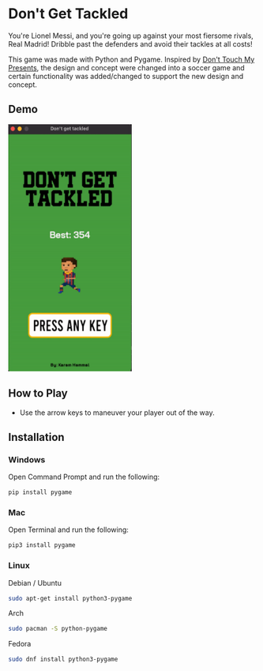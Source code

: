 # Don't Get Tackled

You're Lionel Messi, and you're going up against your most fiersome rivals, Real Madrid! Dribble past the defenders and avoid their tackles at all costs!

This game was made with Python and Pygame.
Inspired by [Don't Touch My Presents](https://github.com/Gooodgis/dont-touch-my-presents), the design and concept were changed into a soccer game and certain functionality was added/changed to support the new design and concept.

## Demo

<img src="data/assets/game_demo.gif" width="250" height="500"/>

## How to Play

* Use the arrow keys to maneuver your player out of the way.

## Installation

### Windows

Open Command Prompt and run the following:

```sh
pip install pygame
```

### Mac

Open Terminal and run the following:

```sh
pip3 install pygame
```

### Linux

Debian / Ubuntu

```sh
sudo apt-get install python3-pygame
```

Arch

```sh
sudo pacman -S python-pygame
```

Fedora

```sh
sudo dnf install python3-pygame
```

